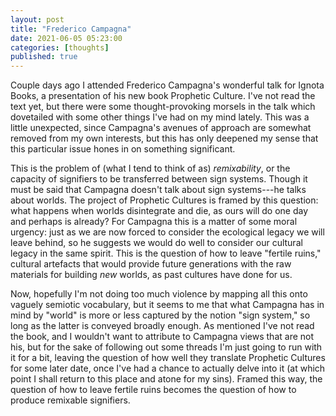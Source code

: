 ```yaml
---
layout: post
title: "Frederico Campagna"
date: 2021-06-05 05:23:00
categories: [thoughts]
published: true
---
```


Couple days ago I attended Frederico Campagna's wonderful talk for Ignota Books, a presentation of his new book Prophetic Culture. I've not read the text yet, but there were some thought-provoking morsels in the talk which dovetailed with some other things I've had on my mind lately. This was a little unexpected, since Campagna's avenues of approach are somewhat removed from my own interests, but this has only deepened my sense that this particular issue hones in on something significant.

This is the problem of (what I tend to think of as) _remixability_, or the capacity of signifiers to be transferred between sign systems. Though it must be said that Campagna doesn't talk about sign systems---he talks about worlds. The project of Prophetic Cultures is framed by this question: what happens when worlds disintegrate and die, as ours will do one day and perhaps is already? For Campagna this is a matter of some moral urgency: just as we are now forced to consider the ecological legacy we will leave behind, so he suggests we would do well to consider our cultural legacy in the same spirit. This is the question of how to leave "fertile ruins," cultural artefacts that would provide future generations with the raw materials for building _new_ worlds, as past cultures have done for us.

Now, hopefully I'm not doing too much violence by mapping all this onto vaguely semiotic vocabulary, but it seems to me that what Campagna has in mind by "world" is more or less captured by the notion "sign system," so long as the latter is conveyed broadly enough. As mentioned I've not read the book, and I wouldn't want to attribute to Campagna views that are not his, but for the sake of following out some threads I'm just going to run with it for a bit, leaving the question of how well they translate Prophetic Cultures for some later date, once I've had a chance to actually delve into it (at which point I shall return to this place and atone for my sins). Framed this way, the question of how to leave fertile ruins becomes the question of how to produce remixable signifiers.
